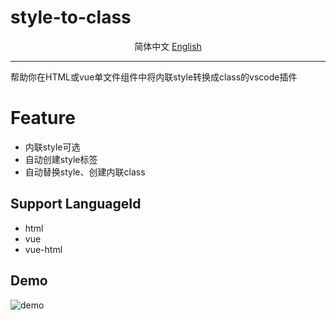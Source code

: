 # style-to-class

<p align='center'>
<span>简体中文</span>
<span><a href="./README-en.md">English</a></span>
</p>

----

帮助你在HTML或vue单文件组件中将内联style转换成class的vscode插件

# Feature
- 内联style可选
- 自动创建style标签
- 自动替换style、创建内联class

## Support LanguageId

- html
- vue
- vue-html

## Demo

![demo](./media/demo.gif)
